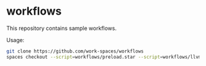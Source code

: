 # workflows

This repository contains sample workflows.

Usage:

```sh
git clone https://github.com/work-spaces/workflows
spaces checkout --script=workflows/preload.star --script=workflows/llvm-sdk.star --name=llvm-build-test
```





